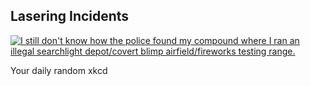 ## Lasering Incidents
[![I still don't know how the police found my compound where I ran an illegal searchlight depot/covert blimp airfield/fireworks testing range.](https://imgs.xkcd.com/comics/lasering_incidents.png)](https://xkcd.com/3030/ "I still don't know how the police found my compound where I ran an illegal searchlight depot/covert blimp airfield/fireworks testing range.")

Your daily random xkcd

